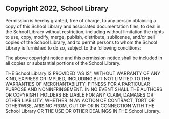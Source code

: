 ## Copyright 2022, School Library

Permission is hereby granted, free of charge, to any person obtaining a copy of this School Library and associated documentation files, to deal in the School Library without restriction, including without limitation the rights to use, copy, modify, merge, publish, distribute, sublicense, and/or sell copies of the School Library, and to permit persons to whom the School Library is furnished to do so, subject to the following conditions:

The above copyright notice and this permission notice shall be included in all copies or substantial portions of the School Library.

THE School Library IS PROVIDED "AS IS", WITHOUT WARRANTY OF ANY KIND, EXPRESS OR IMPLIED, INCLUDING BUT NOT LIMITED TO THE WARRANTIES OF MERCHANTABILITY, FITNESS FOR A PARTICULAR PURPOSE AND NONINFRINGEMENT. IN NO EVENT SHALL THE AUTHORS OR COPYRIGHT HOLDERS BE LIABLE FOR ANY CLAIM, DAMAGES OR OTHER LIABILITY, WHETHER IN AN ACTION OF CONTRACT, TORT OR OTHERWISE, ARISING FROM, OUT OF OR IN CONNECTION WITH THE School Library OR THE USE OR OTHER DEALINGS IN THE School Library.
